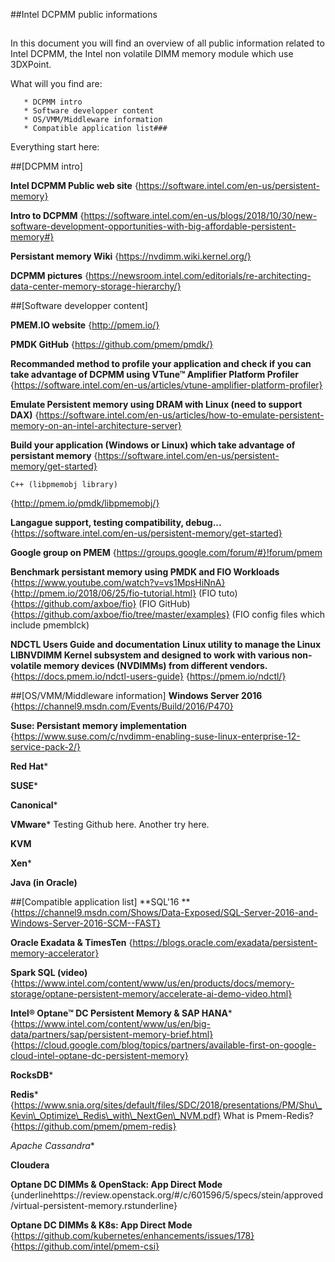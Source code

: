 ##Intel DCPMM public informations 
##
In this document you will find an overview of all public information related to Intel DCPMM, the Intel non volatile DIMM memory module which use 3DXPoint.

What will you find are:

       * DCPMM intro
       * Software developper content
       * OS/VMM/Middleware information
       * Compatible application list###
Everything start here:

##[DCPMM intro]

**Intel DCPMM Public web site**
{https://software.intel.com/en-us/persistent-memory}

**Intro to DCPMM**
{https://software.intel.com/en-us/blogs/2018/10/30/new-software-development-opportunities-with-big-affordable-persistent-memory#}

**Persistant memory Wiki**
{https://nvdimm.wiki.kernel.org/}

**DCPMM pictures**
{https://newsroom.intel.com/editorials/re-architecting-data-center-memory-storage-hierarchy/}

##[Software developper content]

**PMEM.IO website**
{http://pmem.io/}

**PMDK GitHub**
{https://github.com/pmem/pmdk/}

**Recommanded method to profile your application and check if you can take advantage of DCPMM using VTune™ Amplifier Platform Profiler**
{https://software.intel.com/en-us/articles/vtune-amplifier-platform-profiler}

**Emulate Persistent memory using DRAM with Linux (need to support DAX)**
{https://software.intel.com/en-us/articles/how-to-emulate-persistent-memory-on-an-intel-architecture-server} 

**Build your application (Windows or Linux) which take advantage of persistant memory**
{https://software.intel.com/en-us/persistent-memory/get-started}

    C++ (libpmemobj library)
{http://pmem.io/pmdk/libpmemobj/}

**Langague support, testing compatibility, debug...**
{https://software.intel.com/en-us/persistent-memory/get-started}

**Google group on PMEM**
{https://groups.google.com/forum/#}!forum/pmem

**Benchmark persistant memory using PMDK and FIO Workloads**
{https://www.youtube.com/watch?v=vs1MpsHiNnA}
{http://pmem.io/2018/06/25/fio-tutorial.html} (FIO tuto)
{https://github.com/axboe/fio} (FIO GitHub)
{https://github.com/axboe/fio/tree/master/examples} (FIO config files which include pmemblck)


**NDCTL Users Guide and documentation**
**Linux utility to manage the Linux LIBNVDIMM Kernel subsystem and designed to work with various non-volatile memory devices (NVDIMMs) from different vendors.**
{https://docs.pmem.io/ndctl-users-guide}
{https://pmem.io/ndctl/}

##[OS/VMM/Middleware information]
**Windows Server 2016**
{https://channel9.msdn.com/Events/Build/2016/P470}

**Suse: Persistant memory implementation**
{https://www.suse.com/c/nvdimm-enabling-suse-linux-enterprise-12-service-pack-2/}

**Red Hat***

**SUSE***

**Canonical***

**VMware***
Testing Github here.
Another try here.

**KVM**

**Xen***

**Java (in Oracle)**


##[Compatible application list]
**SQL'16 **
{https://channel9.msdn.com/Shows/Data-Exposed/SQL-Server-2016-and-Windows-Server-2016-SCM--FAST}

**Oracle Exadata \& TimesTen**
{https://blogs.oracle.com/exadata/persistent-memory-accelerator} 

**Spark SQL (video)**
{https://www.intel.com/content/www/us/en/products/docs/memory-storage/optane-persistent-memory/accelerate-ai-demo-video.html}

**Intel® Optane™ DC Persistent Memory \& SAP HANA***
{https://www.intel.com/content/www/us/en/big-data/partners/sap/persistent-memory-brief.html}
{https://cloud.google.com/blog/topics/partners/available-first-on-google-cloud-intel-optane-dc-persistent-memory}

**RocksDB***

**Redis***
{https://www.snia.org/sites/default/files/SDC/2018/presentations/PM/Shu\_Kevin\_Optimize\_Redis\_with\_NextGen\_NVM.pdf}
What is Pmem-Redis?
{https://github.com/pmem/pmem-redis}

**Apache* Cassandra**


**Cloudera**


**Optane DC DIMMs \& OpenStack: App Direct Mode**
{underlinehttps://review.openstack.org/#/c/601596/5/specs/stein/approved/virtual-persistent-memory.rstunderline}


**Optane DC DIMMs \& K8s: App Direct Mode**
{https://github.com/kubernetes/enhancements/issues/178}
{https://github.com/intel/pmem-csi}
